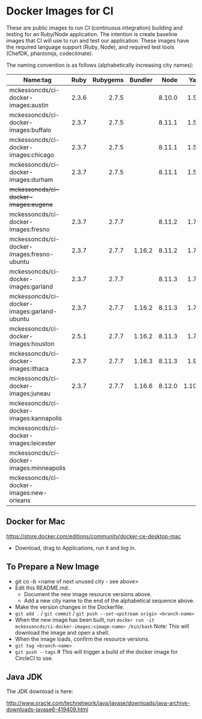 Docker Images for CI
====================

These are public images to run CI (continuous integration) building and testing for an Ruby/Node application. The intention is create baseline images that CI will use to run and test our application. These images have the required language support (Ruby, Node), and required test tools (ChefDK, phantomjs, codeclimate).

The naming convention is as follows (alphabetically increasing city names):

| Name:tag                                    | Ruby  | Rubygems | Bundler | Node   | Yarn   | ChefDK | JavaJDK |
|---------------------------------------------|------:|---------:|--------:|-------:|------: |-------:|--------:|
| mckessoncds/ci-docker-images:austin         | 2.3.6 |    2.7.5 |         | 8.10.0 |  1.5.1 |  1.6.1 |         |
| mckessoncds/ci-docker-images:buffalo        | 2.3.7 |    2.7.5 |         | 8.11.1 |  1.5.1 |  1.6.1 |         |
| mckessoncds/ci-docker-images:chicago        | 2.3.7 |    2.7.5 |         | 8.11.1 |  1.5.1 | 1.6.11 |         |
| mckessoncds/ci-docker-images:durham         | 2.3.7 |    2.7.5 |         | 8.11.1 |  1.5.1 | 1.6.11 |    6u45 |
| ~~mckessoncds/ci-docker-images:eugene~~     |       |          |         |        |        |        |         |
| mckessoncds/ci-docker-images:fresno         | 2.3.7 |    2.7.7 |         | 8.11.2 |  1.7.0 | 1.6.11 |    6u45 |
| mckessoncds/ci-docker-images:fresno-ubuntu  | 2.3.7 |    2.7.7 |  1.16.2 | 8.11.2 |  1.7.0 | 1.6.11 |    6u45 |
| mckessoncds/ci-docker-images:garland        | 2.3.7 |    2.7.7 |         | 8.11.3 |  1.7.0 | 1.6.11 |    6u45 |
| mckessoncds/ci-docker-images:garland-ubuntu | 2.3.7 |    2.7.7 |  1.16.2 | 8.11.3 |  1.7.0 | 1.6.11 |    6u45 |
| mckessoncds/ci-docker-images:houston        | 2.5.1 |    2.7.7 |  1.16.2 | 8.11.3 |  1.7.0 | 1.6.11 |    6u45 |
| mckessoncds/ci-docker-images:ithaca         | 2.3.7 |    2.7.7 |  1.16.3 | 8.11.3 |  1.9.4 | 1.6.11 |    6u45 |
| mckessoncds/ci-docker-images:juneau         | 2.3.7 |    2.7.7 |  1.16.6 | 8.12.0 | 1.10.1 | 1.6.11 |    6u45 |
| mckessoncds/ci-docker-images:kannapolis     |       |          |         |        |        |        |         |
| mckessoncds/ci-docker-images:leicester      |       |          |         |        |        |        |         |
| mckessoncds/ci-docker-images:minneapolis    |       |          |         |        |        |        |         |
| mckessoncds/ci-docker-images:new-orleans    |       |          |         |        |        |        |         |


Docker for Mac
--------------

https://store.docker.com/editions/community/docker-ce-desktop-mac

- Download, drag to Applications, run it and log in.


To Prepare a New Image
----------------------

- git co -b <name of next unused city - see above>
- Edit this README.md.
  - Document the new image resource versions above. 
  - Add a new city name to the end of the alphabetical sequence above.
- Make the version changes in the Dockerfile.
- `git add .` / `git commit` / `git push --set-upstream origin <branch-name>`
- When the new image has been built, run `docker run -it mckessoncds/ci-docker-images:<image-name> /bin/bash`
  Note: This will download the image and open a shell.
- When the image loads, confirm the resource versions.
- `git tag <branch-name>`
- `git push --tags` # This will trigger a build of the docker image for CircleCI to use.

Java JDK
--------

The JDK download is here:

http://www.oracle.com/technetwork/java/javase/downloads/java-archive-downloads-javase6-419409.html
